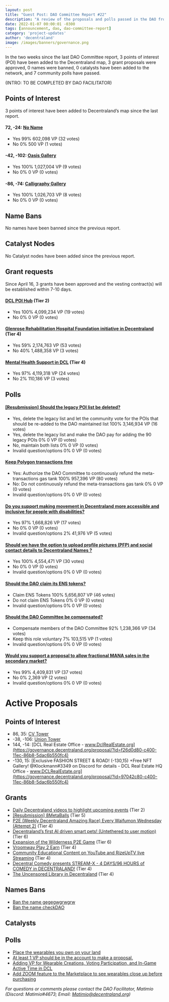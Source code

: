 ```yaml
---
layout: post
title: "Guest Post: DAO Committee Report #22"
description: "A review of the proposals and polls passed in the DAO from April 16 through April 30".
date: 2022-01-07 00:00:01 -0300
tags: [announcement, dao, dao-committee-report]
category: 'project-updates'
author: 'decentraland'
image: /images/banners/governance.png
---
```


In the two weeks since the last DAO Committee report, 3 points of interest (POI) have been added to the Decentraland map, 3 grant proposals were approved, 0 names were banned, 0 catalysts have been added to the network, and 7 community polls have passed.

(INTRO: TO BE COMPLETED BY DAO FACILITATOR)


## Points of Interest
3 points of interest have been added to Decentraland’s map since the last report.


#### 72, -24: [No Name](https://governance.decentraland.org/proposal/?id=7cd85fd0-bccf-11ec-86b8-5dac6b550fc4)

* Yes 99% 602,098 VP (32 votes)
* No 0% 500 VP (1 votes)


#### -42, -102: [Oasis Gallery](https://governance.decentraland.org/proposal/?id=568db9a0-b9c4-11ec-903a-6546e8793cef)

* Yes 100% 1,027,004 VP (9 votes)
* No 0% 0 VP (0 votes)


#### -86, -74: [Calligraphy Gallery ](https://governance.decentraland.org/proposal/?id=38c29400-b9c3-11ec-903a-6546e8793cef)

* Yes 100% 1,026,703 VP (8 votes)
* No 0% 0 VP (0 votes)


## Name Bans

No names have been banned since the previous report.

## Catalyst Nodes
No Catalyst nodes have been added since the previous report.


## Grant requests
Since April 16, 3 grants have been approved and the vesting contract(s) will be established within 7-10 days.


#### [DCL POI Hub](https://governance.decentraland.org/proposal/?id=ad7eac90-bac0-11ec-8561-b591bf2cf0d0) (Tier 2)

* Yes 100% 4,099,234 VP (19 votes)
* No 0% 0 VP (0 votes)


#### [Glenrose Rehabilitation Hospital Foundation initiative in Decentraland](https://governance.decentraland.org/proposal/?id=2e207620-ba1d-11ec-8561-b591bf2cf0d0) (Tier 4)

* Yes 59% 2,174,763 VP (53 votes)
* No 40% 1,488,358 VP (3 votes)


#### [Mental Health Support in DCL](https://governance.decentraland.org/proposal/?id=af9ca2d0-b808-11ec-903a-6546e8793cef) (Tier 4)

* Yes 97% 4,119,318 VP (24 votes)
* No 2% 110,186 VP (3 votes)


## Polls

#### [[Resubmission] Should the legacy POI list be deleted?](https://governance.decentraland.org/proposal/?id=78635ac0-c4d8-11ec-86b8-5dac6b550fc4)

* Yes, delete the legacy list and let the community vote for the POIs that should be re-added to the DAO maintained list 100% 3,146,934 VP (16 votes)
* Yes, delete the legacy list and make the DAO pay for adding the 90 legacy POIs 0% 0 VP (0 votes)
* No, maintain both lists 0% 0 VP (0 votes)
* Invalid question/options 0% 0 VP (0 votes)


#### [Keep Polygon transactions free](https://governance.decentraland.org/proposal/?id=d958c3e0-c278-11ec-86b8-5dac6b550fc4)

* Yes: Authorize the DAO Committee to continuously refund the meta-transactions gas tank 100% 957,396 VP (80 votes)
* No: Do not continuously refund the meta-transactions gas tank 0% 0 VP (0 votes)
* Invalid question/options 0% 0 VP (0 votes)


#### [Do you support making movement in Decentraland more accessible and inclusive for people with disabilities?](https://governance.decentraland.org/proposal/?id=2429e850-be9a-11ec-86b8-5dac6b550fc4)

* Yes 97% 1,668,826 VP (17 votes)
* No 0% 0 VP (0 votes)
* Invalid question/options 2% 41,976 VP (5 votes)


#### [Should we have the option to upload profile pictures (PFP) and social contact details to Decentraland Names ?](https://governance.decentraland.org/proposal/?id=8a043450-bdbe-11ec-86b8-5dac6b550fc4)

* Yes 100% 4,554,471 VP (30 votes)
* No 0% 0 VP (0 votes)
* Invalid question/options 0% 0 VP (0 votes)


#### [Should the DAO claim its ENS tokens?](https://governance.decentraland.org/proposal/?id=f6840cd0-bce3-11ec-86b8-5dac6b550fc4)

* Claim ENS Tokens 100% 5,656,807 VP (46 votes)
* Do not claim ENS Tokens 0% 0 VP (0 votes)
* Invalid question/options 0% 0 VP (0 votes)


#### [Should the DAO Committee be compensated?](https://governance.decentraland.org/proposal/?id=3c9e7730-b9da-11ec-903a-6546e8793cef)

* Compensate members of the DAO Committee  92% 1,238,366 VP (34 votes)
* Keep this role voluntary 7% 103,515 VP (1 votes)
* Invalid question/options 0% 0 VP (0 votes)


#### [Would you support a proposal to allow fractional MANA sales in the secondary market?](https://governance.decentraland.org/proposal/?id=e5662680-b997-11ec-903a-6546e8793cef)

* Yes 99% 4,409,831 VP (37 votes)
* No 0% 2,369 VP (2 votes)
* Invalid question/options 0% 0 VP (0 votes)



# Active Proposals

## Points of Interest

* 86, 35: [CV Tower](https://governance.decentraland.org/proposal/?id=45947970-c82b-11ec-90c9-11bf3c6f4ca1)
* -38, -106: [Union Tower](https://governance.decentraland.org/proposal/?id=60437250-c829-11ec-90c9-11bf3c6f4ca1)
* 144, -14: [DCL Real Estate Office - www.DclRealEstate.org](https://governance.decentraland.org/proposal/?id=f26d0d80-c400-11ec-86b8-5dac6b550fc4)
* -130, 15: [Exclusive FASHION STREET &amp; ROAD! (-130,15) +Free NFT Gallery! @Klockmann#3349 on Discord for details - DCL Real Estate HQ Office - www.DCLRealEstate.org](https://governance.decentraland.org/proposal/?id=97042c80-c400-11ec-86b8-5dac6b550fc4)

## Grants

* [Daily Decentraland videos to highlight upcoming events](https://governance.decentraland.org/proposal/?id=25891a40-c84a-11ec-90c9-11bf3c6f4ca1) (Tier 2)
* [[Resubmission] 8MetaBalls](https://governance.decentraland.org/proposal/?id=a847c6e0-c6d6-11ec-90c9-11bf3c6f4ca1) (Tier 5)
* [P2E (Weekly Decentraland Amazing Race) Every Waifumon Wednesday (Attempt 2)](https://governance.decentraland.org/proposal/?id=7431b280-c69a-11ec-90c9-11bf3c6f4ca1) (Tier 4)
* [Decentraland’s first AI driven smart pets! (Untethered to user motion)](https://governance.decentraland.org/proposal/?id=b8125a10-c670-11ec-90c9-11bf3c6f4ca1) (Tier 6)
* [Expansion of the Wilderness P2E Game](https://governance.decentraland.org/proposal/?id=73921310-c519-11ec-86b8-5dac6b550fc4) (Tier 6)
* [Vroomway Play 2 Earn](https://governance.decentraland.org/proposal/?id=9b0c5c80-c4eb-11ec-86b8-5dac6b550fc4) (Tier 4)
* [Community Educational Content on YouTube and RizeUpTV live Streaming](https://governance.decentraland.org/proposal/?id=16bf1a40-c3e6-11ec-86b8-5dac6b550fc4) (Tier 4)
* [Decentral Comedy presents STREAM-X - 4 DAYS/96 HOURS of COMEDY in DECENTRALAND!](https://governance.decentraland.org/proposal/?id=ec8fc0a0-c31b-11ec-86b8-5dac6b550fc4) (Tier 4)
* [The Uncensored Library in Decentraland](https://governance.decentraland.org/proposal/?id=efddde80-bf1b-11ec-86b8-5dac6b550fc4) (Tier 4)

## Names Bans

* [Ban the name gegegwgrwgrw](https://governance.decentraland.org/proposal/?id=d9660bb0-c799-11ec-90c9-11bf3c6f4ca1)
* [Ban the name checkDAO](https://governance.decentraland.org/proposal/?id=0d888890-c6d8-11ec-90c9-11bf3c6f4ca1)

## Catalysts


## Polls

* [Place the wearables you own on your land](https://governance.decentraland.org/proposal/?id=a4b31290-c8f3-11ec-90c9-11bf3c6f4ca1)
* [At least 1 VP should be in the account to make a proposal.](https://governance.decentraland.org/proposal/?id=5ddf0200-c814-11ec-90c9-11bf3c6f4ca1)
* [Adding VP for Wearable Creations, Voting Participation, and In-Game Active Time in DCL](https://governance.decentraland.org/proposal/?id=689bb360-c723-11ec-90c9-11bf3c6f4ca1)
* [Add ZOOM feature to the Marketplace to see wearables close up before purchasing](https://governance.decentraland.org/proposal/?id=f6e6aa50-c717-11ec-90c9-11bf3c6f4ca1)


*For questions or comments please contact the DAO Facilitator, Matimio (Discord: Matimio#4673; Email: [Matimio@decentraland.org](mailto:Matimio@decentraland.org))*